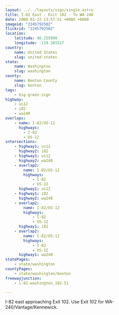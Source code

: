 ```yaml
---
layout: ../../layouts/sign/single.astro
title: I-82 East - Exit 102 - To WA-240
date: 2008-01-22 13:57:51 +0000 +0000
imageid: "2245792502"
flickrid: "2245792502"
location:
    latitude: 46.255999
    longitude: -119.381527
country:
    name: United States
    slug: united-states
state:
    name: Washington
    slug: washington
county:
    name: Benton County
    slug: benton
tags:
    - big-green-sign
highway:
    - us12
    - i82
    - wa240
overlaps:
    - name: I-82/US-12
      highways:
        - I-82
        - US-12
intersections:
    - highway1: us12
      highway2: i82
    - highway1: us12
      highway2: wa240
    - overlap2:
        name: I-82/US-12
        highways:
            - I-82
            - US-12
      highway1: us12
    - highway1: i82
      highway2: wa240
    - overlap2:
        name: I-82/US-12
        highways:
            - I-82
            - US-12
      highway1: i82
    - overlap2:
        name: I-82/US-12
        highways:
            - I-82
            - US-12
      highway1: wa240
statePages:
    - state/washington
countyPages:
    - state/washington/benton
freewayjunction:
    - i-82-washington_102-51

---
```

I-82 east approaching Exit 102.  Use Exit 102 for WA-240/Vantage/Kennewick.